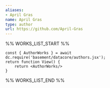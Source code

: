 ```yaml
---
aliases:
- April Gras
name: April Gras
type: author
url: https://github.com/April-Gras
---
```



%% WORKS_LIST_START %%

```datacorejsx
const { AuthorWorks } = await dc.require('basement/datacore/authors.jsx');
return function View() {
    return <AuthorWorks/>
}
```
%% WORKS_LIST_END %%